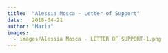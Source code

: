 ```yaml
---
title:  "Alessia Mosca - Letter of Support"
date:   2018-04-21
author: "Maria"
images:
  - images/Alessia Mosca - LETTER OF SUPPORT-1.png
---
```


